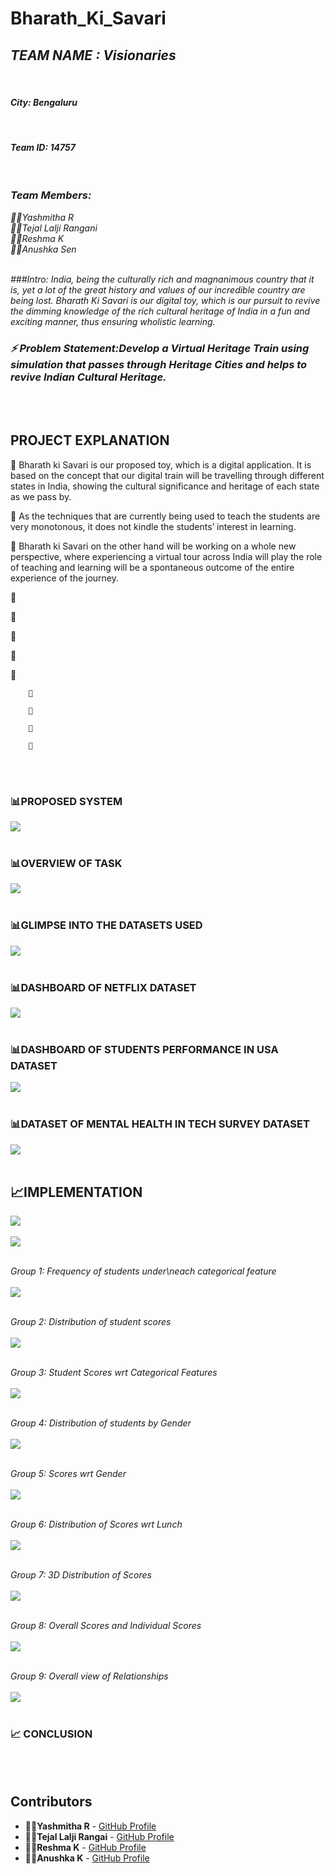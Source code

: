 # Bharath_Ki_Savari

<i>
<h2> TEAM NAME : Visionaries </h2><br>
  <h4>City: Bengaluru</h4><br>
  <h4>Team ID: 14757</h4><br>
 
### Team Members:<br>
 🙋‍♀️Yashmitha R<br> 
 🙋‍♀️Tejal Lalji Rangani<br>
 🙋‍♀️Reshma K<br>
 🙋‍♀️Anushka Sen

<br>
###Intro: India, being the culturally rich and magnanimous country that it is, yet a lot of the great history and values of our incredible country are being lost. Bharath Ki Savari is our digital toy, which is our pursuit to revive the dimming knowledge of the rich cultural heritage of India in a fun and exciting manner, thus ensuring wholistic learning.

### ⚡ Problem Statement:Develop a Virtual Heritage Train using simulation that passes through Heritage Cities and helps to revive Indian Cultural Heritage.</i>
<br>
<br>

## PROJECT EXPLANATION
📌 Bharath ki Savari is our proposed toy, which is a digital application. It is based on the concept that our digital train will be travelling through different states in India, showing the cultural significance and heritage of each state as we pass by.

📌  As the techniques that are currently being used to teach the students are very monotonous, it does not kindle the students’ interest in learning.

📌 Bharath ki Savari on the other hand will be working on a whole new perspective, where experiencing a virtual tour across India will play the role of teaching and learning will be a spontaneous outcome of the entire experience of the journey.

📌 

📌 

📌 

📌 

📌

        💮
        
        💮
        
        💮

        💮

<br></br>

### 📊PROPOSED SYSTEM
<img src="https://github.com/silpasreeni99/Data-For-Storytelling/blob/main/process.jpeg">
<br></br>

### 📊OVERVIEW OF TASK
<img src="https://github.com/silpasreeni99/Data-For-Storytelling/blob/main/task%20overview.jpg">
<br></br>

### 📊GLIMPSE INTO THE DATASETS USED
<img src="https://github.com/silpasreeni99/Data-For-Storytelling/blob/main/implementation/dataset_glimpse.png">
<br></br>

### 📊DASHBOARD OF NETFLIX DATASET
<img src="https://github.com/silpasreeni99/Data-For-Storytelling/blob/main/implementation/netflix_db.PNG">
<br></br>

### 📊DASHBOARD OF STUDENTS PERFORMANCE IN USA DATASET
<img src="https://github.com/silpasreeni99/Data-For-Storytelling/blob/main/implementation/student_db.PNG">
<br></br>

### 📊DATASET OF MENTAL HEALTH IN TECH SURVEY DATASET
<img src="https://github.com/silpasreeni99/Data-For-Storytelling/blob/main/implementation/mental_healthdb1.PNG">
<br></br>


## 📈IMPLEMENTATION
<img src="https://github.com/silpasreeni99/Data-For-Storytelling/blob/main/implementation/main.jpeg">
<br></br>

<img src="https://github.com/silpasreeni99/Data-For-Storytelling/blob/main/implementation/process.jpeg">
<br></br>

<i>Group 1: Frequency of students under\neach categorical feature </i><br><br>
<img src="https://github.com/silpasreeni99/Data-For-Storytelling/blob/main/implementation/grp1.png">
<br><br>

<i>Group 2: Distribution of student scores </i><br><br>
<img src="https://github.com/silpasreeni99/Data-For-Storytelling/blob/main/implementation/grp2.png">
<br><br>

<i>Group 3: Student Scores wrt Categorical Features </i><br><br>
<img src="https://github.com/silpasreeni99/Data-For-Storytelling/blob/main/implementation/grp3.png">
<br><br>

<i>Group 4: Distribution of students by Gender </i><br><br>
<img src="https://github.com/silpasreeni99/Data-For-Storytelling/blob/main/implementation/grp4.png">
<br><br>

<i>Group 5: Scores wrt Gender</i><br><br>
<img src="https://github.com/silpasreeni99/Data-For-Storytelling/blob/main/implementation/grp5.png">
<br><br>

<i>Group 6: Distribution of Scores wrt Lunch</i><br><br>
<img src="https://github.com/silpasreeni99/Data-For-Storytelling/blob/main/implementation/grp6.png">
<br><br>

<i>Group 7: 3D Distribution of Scores</i><br><br>
<img src="https://github.com/silpasreeni99/Data-For-Storytelling/blob/main/implementation/grp7.png">
<br><br>

<i>Group 8: Overall Scores and Individual Scores</i><br><br>
<img src="https://github.com/silpasreeni99/Data-For-Storytelling/blob/main/implementation/grp8(2).png">
<br><br>

<i>Group 9: Overall view of Relationships </i><br><br>
<img src="https://github.com/silpasreeni99/Data-For-Storytelling/blob/main/implementation/grp9.png">
<br><br>

### 📈 CONCLUSION
<i></i>
<br><br>



## Contributors

* **🙍‍♀️Yashmitha R** - [GitHub Profile](https://github.com/YASHMITHA-3)
* **🙍‍♀️Tejal Lalji Rangai** - [GitHub Profile]()
* **🙍‍♀️Reshma K** - [GitHub Profile](https://github.com/Reshma-8)
* **🙍‍♀️Anushka K** - [GitHub Profile]()




